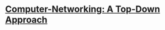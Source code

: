 # [Computer-Networking: A Top-Down Approach](https://media.pearsoncmg.com/ph/esm/ecs_kurose_compnetwork_8/cw/)
